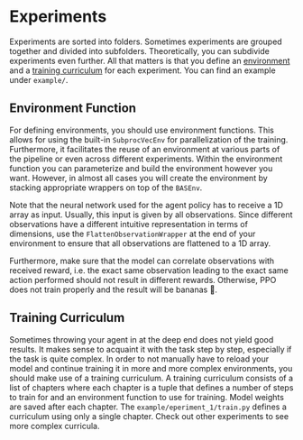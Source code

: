 # Experiments
Experiments are sorted into folders. Sometimes experiments are grouped together and divided into subfolders. Theoretically, you can subdivide experiments even further. All that matters is that you define an [environment](#environment-function) and a [training curriculum](#training-curriculum) for each experiment. You can find an example under `example/`.

## Environment Function
For defining environments, you should use environment functions. This allows for using the built-in `SubprocVecEnv` for parallelization of the training. Furthermore, it facilitates the reuse of an environment at various parts of the pipeline or even across different experiments. Within the environment function you can parameterize and build the environment however you want. However, in almost all cases you will create the environment by stacking appropriate wrappers on top of the `BASEnv`.

Note that the neural network used for the agent policy has to receive a 1D array as input. Usually, this input is given by all observations. Since different observations have a different intuitive representation in terms of dimensions, use the `FlattenObservationWrapper` at the end of your environment to ensure that all observations are flattened to a 1D array.

Furthermore, make sure that the model can correlate observations with received reward, i.e. the exact same observation leading to the exact same action performed should not result in different rewards. Otherwise, PPO does not train properly and the result will be bananas 🍌.

## Training Curriculum
Sometimes throwing your agent in at the deep end does not yield good results. It makes sense to acquaint it with the task step by step, especially if the task is quite complex. In order to not manually have to reload your model and continue training it in more and more complex environments, you should make use of a training curriculum. A training curriculum consists of a list of chapters where each chapter is a tuple that defines a number of steps to train for and an environment function to use for training. Model weights are saved after each chapter. The `example/eperiment_1/train.py` defines a curriculum using only a single chapter. Check out other experiments to see more complex curricula.   
